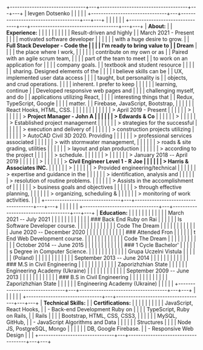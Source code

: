 +-------------------------------+---+------------------------------------+---+---+
| Ievgen Dotsenko               |   |                                    |   |   |
+-------------------------------+---+------------------------------------+---+---+
|                               |   |                                    |   |   |
+-------------------------------+---+------------------------------------+---+---+
| **About:**                    |   | **Experience:**                    |   |   |
|                               |   |                                    |   |   |
| Result-driven and highly      |   | March 2021 - Present               |   |   |
| motivated software developer  |   |                                    |   |   |
| with a huge desire to grow.   |   | **Full Stack Developer - Code the  |   |   |
| I'm ready to bring value to   |   | Dream**                            |   |   |
| the place where I work,       |   |                                    |   |   |
| contribute on my own or as    |   | Paired with an agile scrum team,   |   |   |
| part of the team to meet      |   | to work on an application for      |   |   |
| company goals.                |   | textbook and student resource      |   |   |
|                               |   | sharing. Designed elements of the  |   |   |
| I believe skills can be       |   | UX, implemented user data access   |   |   |
| taught, but personality is    |   | objects, and crud operations.      |   |   |
| inherent. I prefer to keep    |   |                                    |   |   |
| learning, continue            |   | Developed responsive web pages and |   |   |
| challenging myself, and do    |   | applications utilizing React,      |   |   |
| interesting things that       |   | Redux, TypeScript, Google          |   |   |
| matter.                       |   | Firebase, JavaScript, Bootstrap,   |   |   |
|                               |   | React Hooks, HTML, CSS.            |   |   |
|                               |   |                                    |   |   |
|                               |   | > April 2019 - Present             |   |   |
|                               |   | >                                  |   |   |
|                               |   | > **Project Manager - John A       |   |   |
|                               |   | > Edwards & Co**                   |   |   |
|                               |   | >                                  |   |   |
|                               |   | > Established project management   |   |   |
|                               |   | > strategies for the successful    |   |   |
|                               |   | > execution and delivery of        |   |   |
|                               |   | > construction projects utilizing  |   |   |
|                               |   | > AutoCAD Civil 3D 2020. Providing |   |   |
|                               |   | > professional services associated |   |   |
|                               |   | > with stormwater management,      |   |   |
|                               |   | > roads & site grading, utilities  |   |   |
|                               |   | > layout and plan production       |   |   |
|                               |   | > according to the project         |   |   |
|                               |   | > schedule.                        |   |   |
|                               |   | >                                  |   |   |
|                               |   | > January 2018 -- April 2019       |   |   |
|                               |   | >                                  |   |   |
|                               |   | > **Civil Engineer Level 1 - R Joe |   |   |
|                               |   | > Harris & Associates INC.**       |   |   |
|                               |   | >                                  |   |   |
|                               |   | > Provided engineering/technical   |   |   |
|                               |   | > expertise and guidance in the    |   |   |
|                               |   | > identification, analysis and     |   |   |
|                               |   | > resolution of routine problems.  |   |   |
|                               |   | > Assists in the accomplishment of |   |   |
|                               |   | > business goals and objectives    |   |   |
|                               |   | > through effective planning,      |   |   |
|                               |   | > organizing, scheduling &         |   |   |
|                               |   | > monitoring of work activities.   |   |   |
+-------------------------------+---+------------------------------------+---+---+
|                               |   |                                    |   |   |
+-------------------------------+---+------------------------------------+---+---+
| **Education:**                |   |                                    |   |   |
|                               |   |                                    |   |   |
| March 2021 -- July 2021       |   |                                    |   |   |
|                               |   |                                    |   |   |
| ### Back End Ruby on Rai      |   |                                    |   |   |
| ls Software Developer course. |   |                                    |   |   |
|                               |   |                                    |   |   |
| Code The Dream                |   |                                    |   |   |
|                               |   |                                    |   |   |
| June 2020 -- December 2020    |   |                                    |   |   |
|                               |   |                                    |   |   |
| ### Attended Fron             |   |                                    |   |   |
| t End Web Development course. |   |                                    |   |   |
|                               |   |                                    |   |   |
| Code The Dream                |   |                                    |   |   |
|                               |   |                                    |   |   |
| October 2014 -- June 2015     |   |                                    |   |   |
|                               |   |                                    |   |   |
| ### 1 Cycle Bachelor\'        |   |                                    |   |   |
| s Degree in Computer Science. |   |                                    |   |   |
|                               |   |                                    |   |   |
| Grupa Uczelni Vistula         |   |                                    |   |   |
| (Poland)                      |   |                                    |   |   |
|                               |   |                                    |   |   |
| September 2013 -- June 2014   |   |                                    |   |   |
|                               |   |                                    |   |   |
| ### M.S in Civil Engineering  |   |                                    |   |   |
|                               |   |                                    |   |   |
| Zaporizhzhian State           |   |                                    |   |   |
| Engineering Academy (Ukraine) |   |                                    |   |   |
|                               |   |                                    |   |   |
| September 2009 -- June 2013   |   |                                    |   |   |
|                               |   |                                    |   |   |
| ### B.S in Civil Engineering  |   |                                    |   |   |
|                               |   |                                    |   |   |
| Zaporizhzhian State           |   |                                    |   |   |
| Engineering Academy (Ukraine) |   |                                    |   |   |
+-------------------------------+---+------------------------------------+---+---+
|                               |   |                                    |   |   |
+-------------------------------+---+------------------------------------+---+---+
| **Technical Skills:**         |   | **Certifications:**                |   |   |
|                               |   |                                    |   |   |
| JavaScript, React Hooks,      |   | -   Back-end Development Ruby on   |   |   |
| TypeScript, Ruby on Rails,    |   |     Rails                          |   |   |
| Bootstrap, HTML, CSS, CSS3,   |   |                                    |   |   |
| MySQL, GitHub,                |   | -   JavaScript Algorithms and Data |   |   |
|                               |   |     Structures                     |   |   |
| Node JS, PostgreSQL, Mongo    |   |                                    |   |   |
| DB, Google Firebase.          |   | -   Responsive Web Design          |   |   |
+-------------------------------+---+------------------------------------+---+---+
